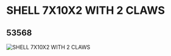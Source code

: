 # SHELL 7X10X2 WITH 2 CLAWS
## 53568
![SHELL 7X10X2 WITH 2 CLAWS](https://lc-www-live-s.legocdn.com/media/bricks/5/2/4276523.jpg)